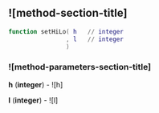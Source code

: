 ## ![method-section-title]


```lua
function setHiLo( h   // integer
                , l   // integer
                )
```


### ![method-parameters-section-title]

**h** (**integer**) - ![h]

**l** (**integer**) - ![l]


